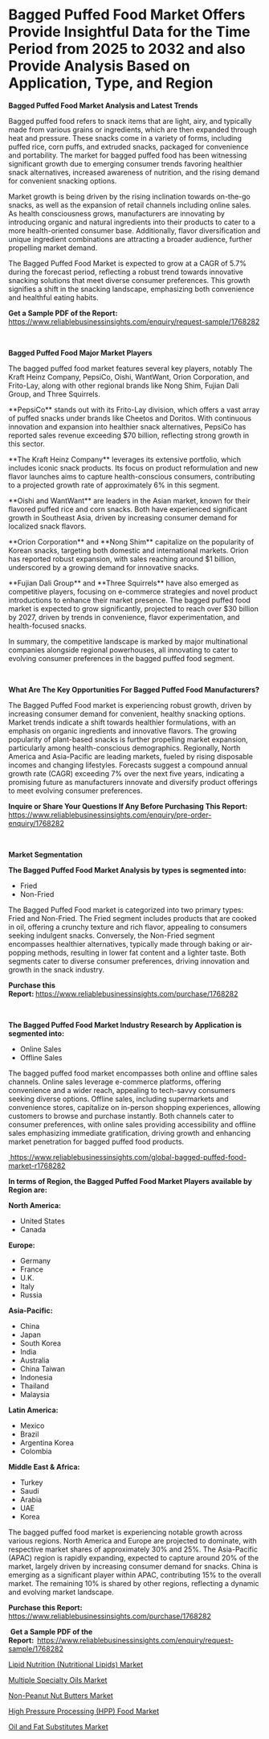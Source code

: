 <p><h1>Bagged Puffed Food Market Offers Provide Insightful Data for the Time Period from 2025 to 2032 and also Provide Analysis Based on Application, Type, and Region</h1></p><p><strong>Bagged Puffed Food Market Analysis and Latest Trends</strong></p>
<p><p>Bagged puffed food refers to snack items that are light, airy, and typically made from various grains or ingredients, which are then expanded through heat and pressure. These snacks come in a variety of forms, including puffed rice, corn puffs, and extruded snacks, packaged for convenience and portability. The market for bagged puffed food has been witnessing significant growth due to emerging consumer trends favoring healthier snack alternatives, increased awareness of nutrition, and the rising demand for convenient snacking options.</p><p>Market growth is being driven by the rising inclination towards on-the-go snacks, as well as the expansion of retail channels including online sales. As health consciousness grows, manufacturers are innovating by introducing organic and natural ingredients into their products to cater to a more health-oriented consumer base. Additionally, flavor diversification and unique ingredient combinations are attracting a broader audience, further propelling market demand.</p><p>The Bagged Puffed Food Market is expected to grow at a CAGR of 5.7% during the forecast period, reflecting a robust trend towards innovative snacking solutions that meet diverse consumer preferences. This growth signifies a shift in the snacking landscape, emphasizing both convenience and healthful eating habits.</p></p>
<p><strong>Get a Sample PDF of the Report:&nbsp;</strong> <a href="https://www.reliablebusinessinsights.com/enquiry/request-sample/1768282?utm_campaign=84&utm_medium=2&utm_source=Github&utm_content=ia&utm_term=07042025&utm_id=bagged-puffed-food">https://www.reliablebusinessinsights.com/enquiry/request-sample/1768282</a></p>
<p>&nbsp;</p>
<p><strong>Bagged Puffed Food Major Market Players</strong></p>
<p><p>The bagged puffed food market features several key players, notably The Kraft Heinz Company, PepsiCo, Oishi, WantWant, Orion Corporation, and Frito-Lay, along with other regional brands like Nong Shim, Fujian Dali Group, and Three Squirrels.</p><p>**PepsiCo** stands out with its Frito-Lay division, which offers a vast array of puffed snacks under brands like Cheetos and Doritos. With continuous innovation and expansion into healthier snack alternatives, PepsiCo has reported sales revenue exceeding $70 billion, reflecting strong growth in this sector.</p><p>**The Kraft Heinz Company** leverages its extensive portfolio, which includes iconic snack products. Its focus on product reformulation and new flavor launches aims to capture health-conscious consumers, contributing to a projected growth rate of approximately 6% in this segment.</p><p>**Oishi and WantWant** are leaders in the Asian market, known for their flavored puffed rice and corn snacks. Both have experienced significant growth in Southeast Asia, driven by increasing consumer demand for localized snack flavors.</p><p>**Orion Corporation** and **Nong Shim** capitalize on the popularity of Korean snacks, targeting both domestic and international markets. Orion has reported robust expansion, with sales reaching around $1 billion, underscored by a growing demand for innovative snacks.</p><p>**Fujian Dali Group** and **Three Squirrels** have also emerged as competitive players, focusing on e-commerce strategies and novel product introductions to enhance their market presence. The bagged puffed food market is expected to grow significantly, projected to reach over $30 billion by 2027, driven by trends in convenience, flavor experimentation, and health-focused snacks.</p><p>In summary, the competitive landscape is marked by major multinational companies alongside regional powerhouses, all innovating to cater to evolving consumer preferences in the bagged puffed food segment.</p></p>
<p>&nbsp;</p>
<p><strong>What Are The Key Opportunities For Bagged Puffed Food Manufacturers?</strong></p>
<p><p>The Bagged Puffed Food market is experiencing robust growth, driven by increasing consumer demand for convenient, healthy snacking options. Market trends indicate a shift towards healthier formulations, with an emphasis on organic ingredients and innovative flavors. The growing popularity of plant-based snacks is further propelling market expansion, particularly among health-conscious demographics. Regionally, North America and Asia-Pacific are leading markets, fueled by rising disposable incomes and changing lifestyles. Forecasts suggest a compound annual growth rate (CAGR) exceeding 7% over the next five years, indicating a promising future as manufacturers innovate and diversify product offerings to meet evolving consumer preferences.</p></p>
<p><strong>Inquire or Share Your Questions If Any Before Purchasing This Report:</strong> <a href="https://www.reliablebusinessinsights.com/enquiry/pre-order-enquiry/1768282?utm_campaign=84&utm_medium=2&utm_source=Github&utm_content=ia&utm_term=07042025&utm_id=bagged-puffed-food">https://www.reliablebusinessinsights.com/enquiry/pre-order-enquiry/1768282</a></p>
<p>&nbsp;</p>
<p><strong>Market Segmentation</strong></p>
<p><strong>The Bagged Puffed Food Market Analysis by types is segmented into:</strong></p>
<p><ul><li>Fried</li><li>Non-Fried</li></ul></p>
<p><p>The Bagged Puffed Food market is categorized into two primary types: Fried and Non-Fried. The Fried segment includes products that are cooked in oil, offering a crunchy texture and rich flavor, appealing to consumers seeking indulgent snacks. Conversely, the Non-Fried segment encompasses healthier alternatives, typically made through baking or air-popping methods, resulting in lower fat content and a lighter taste. Both segments cater to diverse consumer preferences, driving innovation and growth in the snack industry.</p></p>
<p><strong>Purchase this Report:&nbsp;</strong><a href="https://www.reliablebusinessinsights.com/purchase/1768282?utm_campaign=84&utm_medium=2&utm_source=Github&utm_content=ia&utm_term=07042025&utm_id=bagged-puffed-food">https://www.reliablebusinessinsights.com/purchase/1768282</a></p>
<p>&nbsp;</p>
<p><strong>The Bagged Puffed Food Market Industry Research by Application is segmented into:</strong></p>
<p><ul><li>Online Sales</li><li>Offline Sales</li></ul></p>
<p><p>The bagged puffed food market encompasses both online and offline sales channels. Online sales leverage e-commerce platforms, offering convenience and a wider reach, appealing to tech-savvy consumers seeking diverse options. Offline sales, including supermarkets and convenience stores, capitalize on in-person shopping experiences, allowing customers to browse and purchase instantly. Both channels cater to consumer preferences, with online sales providing accessibility and offline sales emphasizing immediate gratification, driving growth and enhancing market penetration for bagged puffed food products.</p></p>
<p><a href="https://www.reliablebusinessinsights.com/global-bagged-puffed-food-market-r1768282?utm_campaign=84&utm_medium=2&utm_source=Github&utm_content=ia&utm_term=07042025&utm_id=bagged-puffed-food">&nbsp;https://www.reliablebusinessinsights.com/global-bagged-puffed-food-market-r1768282</a></p>
<p><strong>In terms of Region, the Bagged Puffed Food Market Players available by Region are:</strong></p>
<p>
    <p> <strong> North America: </strong>
        <ul>
            <li>United States</li>
            <li>Canada</li>
        </ul>
        </p> 
    <p> <strong> Europe: </strong>
        <ul>
            <li>Germany</li>
            <li>France</li>
            <li>U.K.</li>
            <li>Italy</li>
            <li>Russia</li>
        </ul>
        </p> 
    <p> <strong> Asia-Pacific: </strong>
        <ul>
            <li>China</li>
            <li>Japan</li>
            <li>South Korea</li>
            <li>India</li>
            <li>Australia</li>
            <li>China Taiwan</li>
            <li>Indonesia</li>
            <li>Thailand</li>
            <li>Malaysia</li>
        </ul>
        </p> 
    <p> <strong> Latin America: </strong>
        <ul>
            <li>Mexico</li>
            <li>Brazil</li>
            <li>Argentina Korea</li>
            <li>Colombia</li>
        </ul>
        </p> 
    <p> <strong> Middle East & Africa: </strong>
        <ul>
            <li>Turkey</li>
            <li>Saudi</li>
            <li>Arabia</li>
            <li>UAE</li>
            <li>Korea</li>
        </ul>
    </p>
    </p>
<p><p>The bagged puffed food market is experiencing notable growth across various regions. North America and Europe are projected to dominate, with respective market shares of approximately 30% and 25%. The Asia-Pacific (APAC) region is rapidly expanding, expected to capture around 20% of the market, largely driven by increasing consumer demand for snacks. China is emerging as a significant player within APAC, contributing 15% to the overall market. The remaining 10% is shared by other regions, reflecting a dynamic and evolving market landscape.</p></p>
<p><strong>Purchase this Report: </strong><a href="https://www.reliablebusinessinsights.com/purchase/1768282?utm_campaign=84&utm_medium=2&utm_source=Github&utm_content=ia&utm_term=07042025&utm_id=bagged-puffed-food">https://www.reliablebusinessinsights.com/purchase/1768282</a></p>
<p>&nbsp;<strong>Get a Sample PDF of the Report:&nbsp;&nbsp;</strong><a href="https://www.reliablebusinessinsights.com/enquiry/request-sample/1768282?utm_campaign=84&utm_medium=2&utm_source=Github&utm_content=ia&utm_term=07042025&utm_id=bagged-puffed-food">https://www.reliablebusinessinsights.com/enquiry/request-sample/1768282</a></p>
<p><strong></strong></p>
<p><p><a href="https://github.com/ummulmzu/Market-Research-Report-List-1/blob/main/lipid-nutrition-nutritional-lipids-market.md?utm_campaign=84&utm_medium=2&utm_source=Github&utm_content=ia&utm_term=07042025&utm_id=bagged-puffed-food">Lipid Nutrition (Nutritional Lipids) Market</a></p><p><a href="https://github.com/vandelmanize/Market-Research-Report-List-1/blob/main/multiple-specialty-oils-market.md?utm_campaign=84&utm_medium=2&utm_source=Github&utm_content=ia&utm_term=07042025&utm_id=bagged-puffed-food">Multiple Specialty Oils Market</a></p><p><a href="https://github.com/sentoljinqiu/Market-Research-Report-List-1/blob/main/non-peanut-nut-butters-market.md?utm_campaign=84&utm_medium=2&utm_source=Github&utm_content=ia&utm_term=07042025&utm_id=bagged-puffed-food">Non-Peanut Nut Butters Market</a></p><p><a href="https://github.com/kecixayaab/Market-Research-Report-List-1/blob/main/high-pressure-processing-hpp-food-market.md?utm_campaign=84&utm_medium=2&utm_source=Github&utm_content=ia&utm_term=07042025&utm_id=bagged-puffed-food">High Pressure Processing (HPP) Food Market</a></p><p><a href="https://github.com/gilerzelko7a/Market-Research-Report-List-1/blob/main/oil-and-fat-substitutes-market.md?utm_campaign=84&utm_medium=2&utm_source=Github&utm_content=ia&utm_term=07042025&utm_id=bagged-puffed-food">Oil and Fat Substitutes Market</a></p></p>